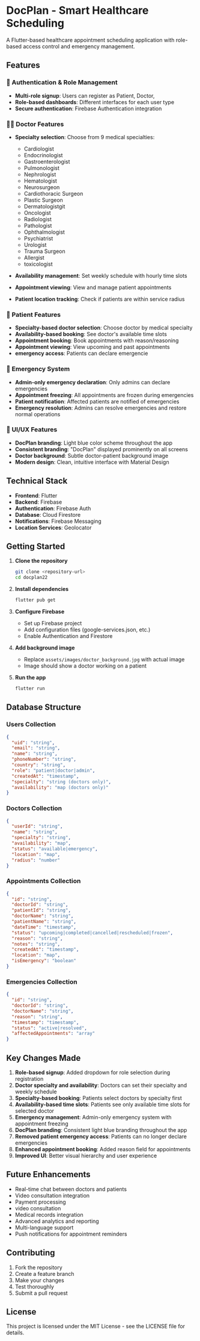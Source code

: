 # DocPlan - Smart Healthcare Scheduling

A Flutter-based healthcare appointment scheduling application with role-based access control and emergency management.

## Features

### 🔐 Authentication & Role Management
- **Multi-role signup**: Users can register as Patient, Doctor, 
- **Role-based dashboards**: Different interfaces for each user type
- **Secure authentication**: Firebase Authentication integration

### 👨‍⚕️ Doctor Features
- **Specialty selection**: Choose from 9 medical specialties:

  - Cardiologist
  - Endocrinologist
  - Gastroenterologist
  - Pulmonologist
  - Nephrologist
  - Hematologist
  - Neurosurgeon
  - Cardiothoracic Surgeon
  - Plastic Surgeon
  - Dermatologistgit 
  - Oncologist 
  - Radiologist
  - Pathologist
  - Ophthalmologist
  - Psychiatrist
  - Urologist
  - Trauma Surgeon
  - Allergist
  - toxicologist
- **Availability management**: Set weekly schedule with hourly time slots
- **Appointment viewing**: View and manage patient appointments
- **Patient location tracking**: Check if patients are within service radius

### 👤 Patient Features
- **Specialty-based doctor selection**: Choose doctor by medical specialty
- **Availability-based booking**: See doctor's available time slots
- **Appointment booking**: Book appointments with reason/reasoning
- **Appointment viewing**: View upcoming and past appointments
- **emergency access**: Patients can declare emergencie



### 🚨 Emergency System
- **Admin-only emergency declaration**: Only admins can declare emergencies
- **Appointment freezing**: All appointments are frozen during emergencies
- **Patient notification**: Affected patients are notified of emergencies
- **Emergency resolution**: Admins can resolve emergencies and restore normal operations

### 🎨 UI/UX Features
- **DocPlan branding**: Light blue color scheme throughout the app
- **Consistent branding**: "DocPlan" displayed prominently on all screens
- **Doctor background**: Subtle doctor-patient background image
- **Modern design**: Clean, intuitive interface with Material Design

## Technical Stack

- **Frontend**: Flutter
- **Backend**: Firebase
- **Authentication**: Firebase Auth
- **Database**: Cloud Firestore
- **Notifications**: Firebase Messaging
- **Location Services**: Geolocator

## Getting Started

1. **Clone the repository**
   ```bash
   git clone <repository-url>
   cd docplan22
   ```

2. **Install dependencies**
   ```bash
   flutter pub get
   ```

3. **Configure Firebase**
   - Set up Firebase project
   - Add configuration files (google-services.json, etc.)
   - Enable Authentication and Firestore

4. **Add background image**
   - Replace `assets/images/doctor_background.jpg` with actual image
   - Image should show a doctor working on a patient

5. **Run the app**
   ```bash
   flutter run
   ```

## Database Structure

### Users Collection
```json
{
  "uid": "string",
  "email": "string",
  "name": "string",
  "phoneNumber": "string",
  "country": "string",
  "role": "patient|doctor|admin",
  "createdAt": "timestamp",
  "specialty": "string (doctors only)",
  "availability": "map (doctors only)"
}
```

### Doctors Collection
```json
{
  "userId": "string",
  "name": "string",
  "specialty": "string",
  "availability": "map",
  "status": "available|emergency",
  "location": "map",
  "radius": "number"
}
```

### Appointments Collection
```json
{
  "id": "string",
  "doctorId": "string",
  "patientId": "string",
  "doctorName": "string",
  "patientName": "string",
  "dateTime": "timestamp",
  "status": "upcoming|completed|cancelled|rescheduled|frozen",
  "reason": "string",
  "notes": "string",
  "createdAt": "timestamp",
  "location": "map",
  "isEmergency": "boolean"
}
```

### Emergencies Collection
```json
{
  "id": "string",
  "doctorId": "string",
  "doctorName": "string",
  "reason": "string",
  "timestamp": "timestamp",
  "status": "active|resolved",
  "affectedAppointments": "array"
}
```

## Key Changes Made

1. **Role-based signup**: Added dropdown for role selection during registration
2. **Doctor specialty and availability**: Doctors can set their specialty and weekly schedule
3. **Specialty-based booking**: Patients select doctors by specialty first
4. **Availability-based time slots**: Patients see only available time slots for selected doctor
5. **Emergency management**: Admin-only emergency system with appointment freezing
6. **DocPlan branding**: Consistent light blue branding throughout the app
7. **Removed patient emergency access**: Patients can no longer declare emergencies
8. **Enhanced appointment booking**: Added reason field for appointments
9. **Improved UI**: Better visual hierarchy and user experience

## Future Enhancements

- Real-time chat between doctors and patients
- Video consultation integration
- Payment processing
- video consultation
- Medical records integration
- Advanced analytics and reporting
- Multi-language support
- Push notifications for appointment reminders


## Contributing

1. Fork the repository
2. Create a feature branch
3. Make your changes
4. Test thoroughly
5. Submit a pull request

## License

This project is licensed under the MIT License - see the LICENSE file for details.
